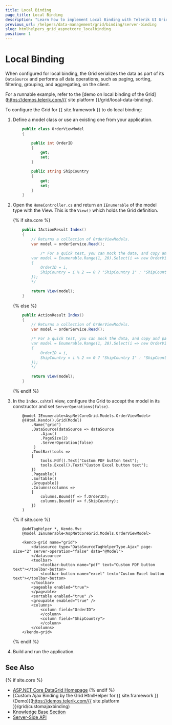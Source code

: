 ```yaml
---
title: Local Binding
page_title: Local Binding
description: "Learn how to implement Local Binding with Telerik UI Grid component for {{ site.framework }}."
previous_url: /helpers/data-management/grid/binding/server-binding
slug: htmlhelpers_grid_aspnetcore_localbinding
position: 1
---
```


# Local Binding

When configured for local binding, the Grid serializes the data as part of its `DataSource` and performs all data operations, such as paging, sorting, filtering, grouping, and aggregating, on the client.

For a runnable example, refer to the [demo on local binding of the Grid](https://demos.telerik.com/{{ site.platform }}/grid/local-data-binding).  

To configure the Grid for {{ site.framework }} to do local binding:

1. Define a model class or use an existing one from your application.

    ```C#
        public class OrderViewModel
        {

            public int OrderID
            {
                get;
                set;
            }

            public string ShipCountry
            {
                get;
                set;
            }
        }
    ```
    
1. Open the `HomeController.cs` and return an `IEnumerable` of the model type with the View. This is the `View()` which holds the Grid definition.

    {% if site.core %}
    ```C# HomeController.cs      
        public IActionResult Index()
        {
            // Returns a collection of OrderViewModels.
            var model = orderService.Read();

                /* For a quick test, you can mock the data, and copy and paste this snippet.
            var model = Enumerable.Range(1, 20).Select(i => new OrderViewModel
            {
                OrderID = i,
                ShipCountry = i % 2 == 0 ? "ShipCountry 1" : "ShipCountry 2"
            });
            */

            return View(model);
        }
    ```
    {% else %}
    ```C# HomeController.cs  
        public ActionResult Index()
        {
            // Returns a collection of OrderViewModels.
            var model = orderService.Read();

            /* For a quick test, you can mock the data, and copy and paste this snippet.
            var model = Enumerable.Range(1, 20).Select(i => new OrderViewModel
            {
                OrderID = i,
                ShipCountry = i % 2 == 0 ? "ShipCountry 1" : "ShipCountry 2"
            });
            */

            return View(model);
        }  
    ```
    {% endif %}

1. In the `Index.cshtml` view, configure the Grid to accept the model in its constructor and set `ServerOperations(false)`.

    ```HtmlHelper
        @model IEnumerable<AspNetCoreGrid.Models.OrderViewModel>
        @(Html.Kendo().Grid(Model)
            .Name("grid")
            .DataSource(dataSource => dataSource
                .Ajax()
                .PageSize(2)
                .ServerOperation(false)
             )
            .ToolBar(tools =>
            {
                tools.Pdf().Text("Custom PDF button text");
                tools.Excel().Text("Custom Excel button text");
            })
            .Pageable()
            .Sortable()
            .Groupable()
            .Columns(columns =>
            {
                columns.Bound(f => f.OrderID);
                columns.Bound(f => f.ShipCountry);
            })
        )
    ```
    {% if site.core %}
    ```TagHelper
        @addTagHelper *, Kendo.Mvc
        @model IEnumerable<AspNetCoreGrid.Models.OrderViewModel>

        <kendo-grid name="grid">
            <datasource type="DataSourceTagHelperType.Ajax" page-size="2" server-operation="false" data="@Model">
            </datasource>
            <toolbar>
                <toolbar-button name="pdf" text="Custom PDF button text"></toolbar-button>
                <toolbar-button name="excel" text="Custom Excel button text"></toolbar-button>
            </toolbar>
            <pageable enabled="true">
            </pageable>
            <sortable enabled="true" />
            <groupable enabled="true" />
            <columns>
                <column field="OrderID">
                </column>
                <column field="ShipCountry">
                </column>
            </columns>
        </kendo-grid>
    ```
    {% endif %}
    
1. Build and run the application.

## See Also

{% if site.core %}
* [ASP.NET Core DataGrid Homepage](https://www.telerik.com/aspnet-core-ui/grid)
{% endif %}
* [Custom Ajax Binding by the Grid HtmlHelper for {{ site.framework }} (Demo)](https://demos.telerik.com/{{ site.platform }}/grid/customajaxbinding)
* [Knowledge Base Section](/knowledge-base)
* [Server-Side API](/api/grid)